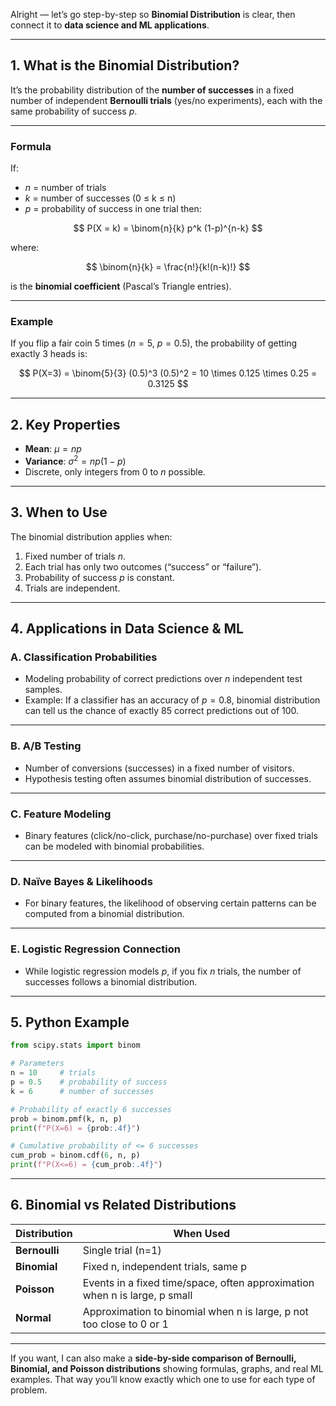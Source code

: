 Alright — let’s go step-by-step so **Binomial Distribution** is clear, then connect it to **data science and ML applications**.

---

## 1. **What is the Binomial Distribution?**

It’s the probability distribution of the **number of successes** in a fixed number of independent **Bernoulli trials** (yes/no experiments), each with the same probability of success $p$.

---

### **Formula**

If:

* $n$ = number of trials
* $k$ = number of successes (0 ≤ k ≤ n)
* $p$ = probability of success in one trial
  then:

$$
P(X = k) = \binom{n}{k} p^k (1-p)^{n-k}
$$

where:

$$
\binom{n}{k} = \frac{n!}{k!(n-k)!}
$$

is the **binomial coefficient** (Pascal’s Triangle entries).

---

### **Example**

If you flip a fair coin 5 times ($n=5$, $p=0.5$), the probability of getting exactly 3 heads is:

$$
P(X=3) = \binom{5}{3} (0.5)^3 (0.5)^2 = 10 \times 0.125 \times 0.25 = 0.3125
$$

---

## 2. **Key Properties**

* **Mean**: $\mu = np$
* **Variance**: $\sigma^2 = np(1-p)$
* Discrete, only integers from 0 to $n$ possible.

---

## 3. **When to Use**

The binomial distribution applies when:

1. Fixed number of trials $n$.
2. Each trial has only two outcomes (“success” or “failure”).
3. Probability of success $p$ is constant.
4. Trials are independent.

---

## 4. **Applications in Data Science & ML**

### **A. Classification Probabilities**

* Modeling probability of correct predictions over $n$ independent test samples.
* Example: If a classifier has an accuracy of $p=0.8$, binomial distribution can tell us the chance of exactly 85 correct predictions out of 100.

---

### **B. A/B Testing**

* Number of conversions (successes) in a fixed number of visitors.
* Hypothesis testing often assumes binomial distribution of successes.

---

### **C. Feature Modeling**

* Binary features (click/no-click, purchase/no-purchase) over fixed trials can be modeled with binomial probabilities.

---

### **D. Naïve Bayes & Likelihoods**

* For binary features, the likelihood of observing certain patterns can be computed from a binomial distribution.

---

### **E. Logistic Regression Connection**

* While logistic regression models $p$, if you fix $n$ trials, the number of successes follows a binomial distribution.

---

## 5. **Python Example**

```python
from scipy.stats import binom

# Parameters
n = 10     # trials
p = 0.5    # probability of success
k = 6      # number of successes

# Probability of exactly 6 successes
prob = binom.pmf(k, n, p)
print(f"P(X=6) = {prob:.4f}")

# Cumulative probability of <= 6 successes
cum_prob = binom.cdf(6, n, p)
print(f"P(X<=6) = {cum_prob:.4f}")
```

---

## 6. **Binomial vs Related Distributions**

| Distribution  | When Used                                                                  |
| ------------- | -------------------------------------------------------------------------- |
| **Bernoulli** | Single trial (n=1)                                                         |
| **Binomial**  | Fixed n, independent trials, same p                                        |
| **Poisson**   | Events in a fixed time/space, often approximation when n is large, p small |
| **Normal**    | Approximation to binomial when n is large, p not too close to 0 or 1       |

---

If you want, I can also make a **side-by-side comparison of Bernoulli, Binomial, and Poisson distributions** showing formulas, graphs, and real ML examples. That way you’ll know exactly which one to use for each type of problem.
